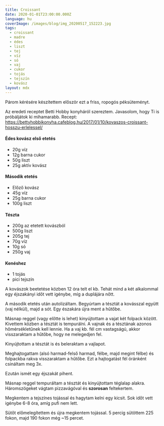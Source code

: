 ```yaml
---
title: Croissant
date: 2020-01-01T23:00:00.000Z
language: hu
coverImage: /images/blog/img_20200517_152223.jpg
tags:
  - croissant
  - madre
  - édes
  - liszt
  - tej
  - víz
  - só
  - vaj
  - cukor
  - tojás
  - tejszín
  - kovász
layout: mdx
---
```

Párom kérésére készítettem először ezt a friss, ropogós péksüteményt.

Az eredeti receptet Betti Hobby konyháról szereztem. Javasolom, hogy Ti is próbáljátok ki mihamarabb. Recept: <https://bettyhobbikonyha.cafeblog.hu/2017/01/10/kovaszos-croissant-hosszu-erlelessel/>

#### Édes kovász első etetés

* 20g víz
* 12g barna cukor
* 50g liszt
* 25g aktív kovász

#### Második etetés

* Előző kovász
* 45g víz
* 25g barna cukor
* 100g liszt

#### Tészta

* 200g az etetett kovászból
* 500g liszt
* 205g tej
* 70g víz
* 10g só
* 250g vaj

#### Kenéshez

* 1 tojás
* pici tejszín

A kovászok beetetése közben 12 óra telt el kb. Tehát mind a két alkalommal egy éjszakányi időt vett igénybe, míg a duplájára nőtt.

A második etetés után autolizáltam. Begyúrtam a tésztát a kovásszal együtt (vaj nélkül), majd a sót. Egy északára újra ment a hűtőbe.

Másnap reggel (vagy előtte is lehet) kinyújtottam a vajat két folpack között. Kivettem közben a tésztát is tempurálni. A vajnak és a tésztának azonos hőmérsékletűnek kell lennie. Ha a vaj kb. fél cm vastagságú, akkor visszaraktam a hűtőbe, hogy ne melegedjen fel.

Kinyújtottam a tésztát is és beleraktam a vajlapot.

Meghajtogattam (alsó harmad-felső harmad, félbe, majd megint félbe) és folpackba rakva visszaraktam a hűtőbe. Ezt a hajtogatást fél óránként csináltam meg 3x.

Ezután ismét egy éjszakát pihent.

Másnap reggel tempuráltam a tésztát és kinyújtottam téglalap alakra. Háromszögeket vágtam pizzavágóval és **szorosan** feltekertem.

Megkentem a tejszínes tojással és hagytam kelni egy kicsit. Sok időt vett igénybe 6-8 óra, amíg pufi nem lett.

Sütőt előmelegítettem és újra megkentem tojással. 5 percig sütöttem 225 fokon, majd 190 fokon még ~15 percet.